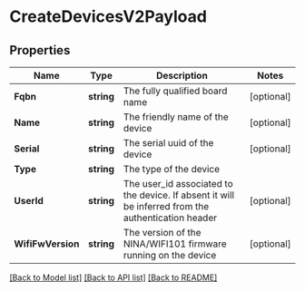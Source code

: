 # CreateDevicesV2Payload

## Properties

Name | Type | Description | Notes
------------ | ------------- | ------------- | -------------
**Fqbn** | **string** | The fully qualified board name | [optional] 
**Name** | **string** | The friendly name of the device | [optional] 
**Serial** | **string** | The serial uuid of the device | [optional] 
**Type** | **string** | The type of the device | 
**UserId** | **string** | The user_id associated to the device. If absent it will be inferred from the authentication header | [optional] 
**WifiFwVersion** | **string** | The version of the NINA/WIFI101 firmware running on the device | [optional] 

[[Back to Model list]](../README.md#documentation-for-models) [[Back to API list]](../README.md#documentation-for-api-endpoints) [[Back to README]](../README.md)


